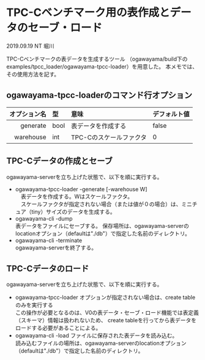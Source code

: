 # TPC-Cベンチマーク用の表作成とデータのセーブ・ロード
2019.09.19 NT 堀川

TPC-Cベンチマークの表データを生成するツール
（ogawayama/build下のexamples/tpcc_loader/ogawayama-tpcc-loader）を用意した。
本メモでは、その使用方法を記す。

## ogawayama-tpcc-loaderのコマンド行オプション
| オプション名 | 型 | 意味 | デフォルト値 | 
|-:|:-|:-|:-|
| generate | bool | 表データを作成する | false |
| warehouse | int | TPC-Cのスケールファクタ | 0 |

## TPC-Cデータの作成とセーブ
ogawayama-serverを立ち上げた状態で、以下を順に実行する。
* ogawayama-tpcc-loader -generate [-warehouse W]   
　表データを作成する。Wはスケールファクタ。  
　スケールファクタが指定されない場合（または値が０の場合）は、ミニチュア（tiny）サイズのデータを生成する。
* ogawayama-cli -dump  
  表データをファイルにセーブする。
  保存場所は、ogawayama-serverのlocationオプション（defaultは"./db"）で指定した名前のディレクトリ。
* ogawayama-cli -terminate  
  ogawayama-serverを終了する。

## TPC-Cデータのロード
ogawayama-serverを立ち上げた状態で、以下を順に実行する。
* ogawayama-tpcc-loader
  オプションが指定されない場合は、create tableのみを実行する  
  この操作が必要となるのは、V0の表データ・セーブ・ロード機能では表定義（スキーマ）情報は扱われないため、
  create tableを行ってから表データをロードする必要があることによる。
* ogawayama-cli -load
  ファイルに保存された表データを読み込む。  
  読み込むファイルの場所は、ogawayama-serverのlocationオプション（defaultは"./db"）で指定した名前のディレクトリ。
